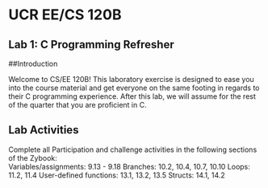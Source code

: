 # UCR EE/CS 120B

## Lab 1: C Programming Refresher

##Introduction

Welcome to CS/EE 120B! This laboratory exercise is designed to ease you into the course material and get everyone on the same footing in regards to their C programming experience. After this lab, we will assume for the rest of the quarter that you are proficient in C.

## Lab Activities
Complete all Participation and challenge activities in the following sections of the Zybook:\
Variables/assignments: 9.13 - 9.18
Branches: 10.2, 10.4, 10.7, 10.10
Loops: 11.2, 11.4
User-defined functions: 13.1, 13.2, 13.5
Structs: 14.1, 14.2
